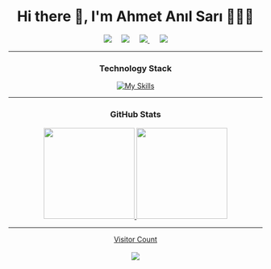 <div id="header" align="center">
  
<h1 align='center'> Hi there 👋, I'm Ahmet Anıl Sarı 🧑🏻‍💻</h1>

<p align='center'>
  <a href="https://twitter.com/ahmetanilsari"><img src="https://img.shields.io/badge/twitter-%231DA1F2.svg?&style=for-the-badge&logo=twitter&logoColor=white" /></a>&nbsp;&nbsp;&nbsp;&nbsp;
  <a href="https://www.linkedin.com/in/ahmetanilsari/"><img src="https://img.shields.io/badge/linkedin-%230077B5.svg?&style=for-the-badge&logo=linkedin&logoColor=white" /></a>&nbsp;&nbsp;&nbsp;&nbsp;
<a href ="https://www.instagram.com/aanilsari/"><img src="https://img.shields.io/badge/Instagram-E4405F?style=for-the-badge&logo=instagram&logoColor=white" />
</a>&nbsp;&nbsp;&nbsp;&nbsp;
 <a href="mailto:ahmetanilsari@outlook.com"><img src="https://img.shields.io/badge/Outlook-0078D4.svg?&style=for-the-badge&logo=microsoft%20outlook&logoColor=white" /></a>
</p>

---
### Technology Stack

[![My Skills](https://skillicons.dev/icons?i=java,spring,python,mysql,postgresql,react,html,css,javascript,idea,eclipse)](https://skillicons.dev)

---
### GitHub Stats
  
<div align="height">
  <a href="https://github.com/ahmetanilsari">
  <img height="180em" src="https://github-readme-stats.vercel.app/api?username=ahmetanilsari&show_icons=true&theme=dark&include_all_commits=true&count_private=true"/>
  <img height="180em" src="https://github-readme-stats.vercel.app/api/top-langs/?username=ahmetanilsari&theme=dark&layout=compact"/>
</div>
 
 ---


<p align="center">
  Visitor Count<br><br>
  <img src="https://profile-counter.glitch.me/ahmetanilsari/count.svg" />
</p>
